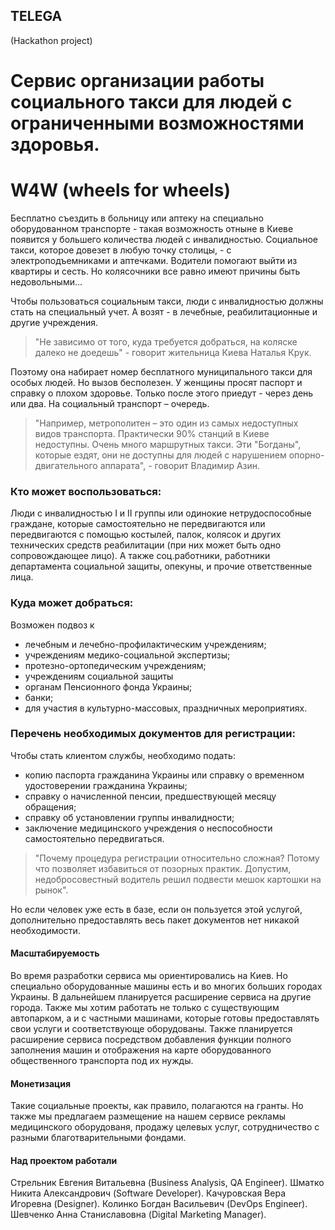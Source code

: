 ## TELEGA
(Hackathon project)

# Сервис организации работы социального такси для людей с ограниченными возможностями здоровья.
# W4W (wheels for wheels)

Бесплатно съездить в больницу или аптеку на специально оборудованном транспорте - такая возможность отныне в Киеве появится у большего количества людей с инвалидностью. Социальное такси, которое довезет в любую точку столицы, - с электроподъемниками и аптечками. Водители помогают выйти из квартиры и сесть. Но колясочники все равно имеют причины быть недовольными...

Чтобы пользоваться социальным такси, люди с инвалидностью должны стать на специальный учет. А возят - в лечебные, реабилитационные и другие учреждения.

> "Не зависимо от того, куда требуется добраться, на коляске далеко не доедешь" - говорит жительница Киева Наталья Крук. 

Поэтому она набирает номер бесплатного муниципального такси для особых людей. Но вызов бесполезен. У женщины просят паспорт и справку о плохом здоровье. Только после этого приедут - через день или два. На социальный транспорт – очередь.

> "Например, метрополитен – это один из самых недоступных видов транспорта. Практически 90% станций в Киеве недоступны. Очень много маршрутных такси. Эти "Богданы", которые ездят, они не доступны для людей с нарушением опорно-двигательного аппарата", - говорит Владимир Азин.

### Кто может воспользоваться:
Люди с инвалидностью I и II группы или одинокие нетрудоспособные граждане, которые самостоятельно не передвигаются или передвигаются с помощью костылей, палок, колясок и других технических средств реабилитации (при них может быть одно сопровождающее лицо). А также соц.работники, работники департамента социальной защиты, опекуны, и прочие ответственные лица.

### Куда может добраться:
Возможен подвоз к
+ лечебным и лечебно-профилактическим учреждениям;
+ учреждениям медико-социальной экспертизы; 
+ протезно-ортопедическим учреждениям; 
+ учреждениям социальной защиты 
+ органам Пенсионного фонда Украины; 
+ банки;
+ для участия в культурно-массовых, праздничных мероприятиях.

### Перечень необходимых документов для регистрации:

Чтобы стать клиентом службы, необходимо подать:
+ копию паспорта гражданина Украины или справку о временном удостоверении гражданина Украины; 
+ справку о начисленной пенсии, предшествующей месяцу обращения; 
+ справку об установлении группы инвалидности; 
+ заключение медицинского учреждения о неспособности самостоятельно передвигаться.

> "Почему процедура регистрации относительно сложная? Потому что позволяет избавиться от позорных практик. Допустим, недобросовестный водитель решил подвести мешок картошки на рынок".

Но если человек уже есть в базе, если он пользуется этой услугой, дополнительно предоставлять весь пакет документов нет никакой необходимости.

#### Масштабируемость
Во время разработки сервиса мы ориентировались на Киев. Но специально оборудованные машины есть и во многих больших городах Украины. В дальнейшем планируется расширение сервиса на другие города. Также мы хотим работать не только с существующим автопарком, а и с частными машинами, которые готовы предоставлять свои услуги и соответствующе оборудованы. Также планируется расширение сервиса посредством добавления функции полного заполнения машин и отображения на карте оборудованного общественного транспорта под их нужды.

#### Монетизация
Такие социальные проекты, как правило, полагаются на гранты. Но также мы предлагаем размещение на нашем сервисе рекламы медицинского оборудованя, продажу целевых услуг, сотрудничество с разными благотварительными фондами.

#### Над проектом работали
Стрельник Евгения Витальевна (Business Analysis, QA Engineer).
Шматко Никита Александрович (Software Developer).
Качуровская Вера Игоревна (Designer).
Колинко Богдан Васильевич (DevOps Engineer).
Шевченко Анна Станиславовна (Digital Marketing Manager).
